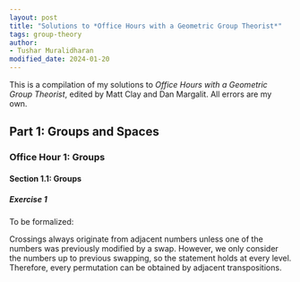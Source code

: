 ```yaml
---
layout: post
title: "Solutions to *Office Hours with a Geometric Group Theorist*"
tags: group-theory
author:
- Tushar Muralidharan
modified_date: 2024-01-20
---
```


This is a compilation of my solutions to *Office Hours with a Geometric Group Theorist*, edited by Matt Clay and Dan Margalit. All errors are my own.

## Part 1: Groups and Spaces

### Office Hour 1: Groups

#### Section 1.1: Groups

##### Exercise 1

To be formalized:

Crossings always originate from adjacent numbers unless one of the numbers was previously modified by a swap. However, we only consider the numbers up to previous swapping, so the statement holds at every level. Therefore, every permutation can be obtained by adjacent transpositions.

<!-- Consider $\sigma \in S_n$. Let $\sigma_1$ be the transposition corresponding to the highest crossing in the diagram of $\sigma$ (where all the crossings occur at different heights).

Must prove that every permutation can be obtained by adjacent transpositions -->

<!-- Make a diagram of an arbitrary permutation where all the crossings occur at different heights. The uppermost crossing must be one between the lines of adjacent numbers. If a (line corresponding to a) number has not been affected by the first permutation, then it may only cross with an adjacent number. If a number has been affected by the first, then

Something is preserved after each crossing -->
<!-- We prove the statement by induction on the number of crossings in the diagram of an arbitrary permutation (where all the crossings occur at different heights). Diagrams with only 1 crossing correspond precisely to the transpositions $(i \; i+1)$. Assume that any diagram with the  -->